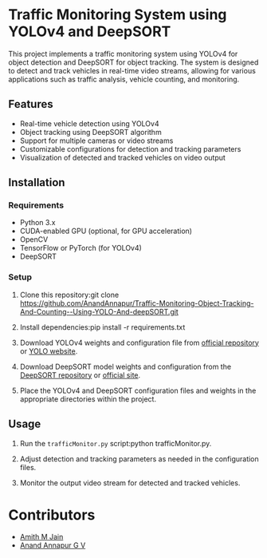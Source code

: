 # Traffic Monitoring System using YOLOv4 and DeepSORT

This project implements a traffic monitoring system using YOLOv4 for object detection and DeepSORT for object tracking. The system is designed to detect and track vehicles in real-time video streams, allowing for various applications such as traffic analysis, vehicle counting, and monitoring.

## Features

- Real-time vehicle detection using YOLOv4
- Object tracking using DeepSORT algorithm
- Support for multiple cameras or video streams
- Customizable configurations for detection and tracking parameters
- Visualization of detected and tracked vehicles on video output

## Installation

### Requirements

- Python 3.x
- CUDA-enabled GPU (optional, for GPU acceleration)
- OpenCV
- TensorFlow or PyTorch (for YOLOv4)
- DeepSORT

### Setup

1. Clone this repository:git clone https://github.com/AnandAnnapur/Traffic-Monitoring-Object-Tracking-And-Counting--Using-YOLO-And-deepSORT.git
2. Install dependencies:pip install -r requirements.txt

3. Download YOLOv4 weights and configuration file from [official repository](https://github.com/AlexeyAB/darknet) or [YOLO website](https://pjreddie.com/darknet/yolo/).

4. Download DeepSORT model weights and configuration from the [DeepSORT repository](https://github.com/nwojke/deep_sort) or [official site](https://github.com/nwojke/deep_sort).

5. Place the YOLOv4 and DeepSORT configuration files and weights in the appropriate directories within the project.

## Usage

1. Run the `trafficMonitor.py` script:python trafficMonitor.py.

2. Adjust detection and tracking parameters as needed in the configuration files.

3. Monitor the output video stream for detected and tracked vehicles.

# Contributors

* [Amith M Jain](https://github.com/Quiirky-codes)
* [Anand Annapur G V](https://github.com/AnandAnnapur)



